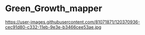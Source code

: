 # Green_Growth_mapper
https://user-images.githubusercontent.com/81071871/120370936-cec91d80-c332-11eb-9e3e-b3466cee53ae.jpg
